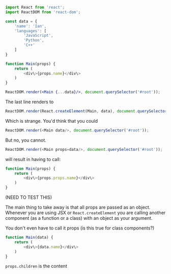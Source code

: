 ```jsx
import React from 'react';
import ReactDOM from 'react-dom';

const data = {
	'name': 'Ian',
	'languages': [
		'JavaScript',
		'Python',
		'C++'
	]
}

function Main(props) {
	return (
		<div\>{props.name}</div\>
	)
}

ReactDOM.render(<Main {...data}/>, document.querySelector('#root'));
```

The last line renders to 

```js
ReactDOM.render(React.createElement(Main, data), document.querySelector('#root'));
```

Which is strange. You'd think that you could

```js
ReactDOM.render(<Main data/>, document.querySelector('#root'));
```

But no, you cannot.

```js
ReactDOM.render(<Main props=data/>, document.querySelector('#root'));
```

will result in having to call:

```jsx
function Main(props) {
	return (
		<div\>{props.props.name}</div\>
	)
}
```
(NEED TO TEST THIS)


The main thing to take away is that all props are passed as an object.
Whenever you are using JSX or `React.createElement` you are calling another component (as a function or a class) with an object as your argument.

You don't even have to call it props (is this true for class components?) 

```jsx
function Main(data) {
	return (
		<div\>{data.name}</div\>
	)
}
```



`props.children` is the content